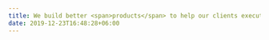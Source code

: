 ```yaml
---
title: We build better <span>products</span> to help our clients execute their<span>vision</span>
date: 2019-12-23T16:48:28+06:00
---
```

